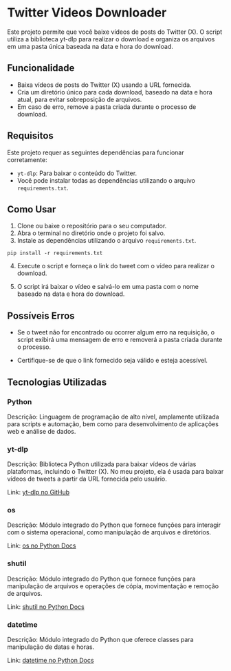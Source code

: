 # Twitter Videos Downloader

Este projeto permite que você baixe vídeos de posts do Twitter (X). O script utiliza a biblioteca yt-dlp para realizar o download e organiza os arquivos em uma pasta única baseada na data e hora do download.

## Funcionalidade

- Baixa vídeos de posts do Twitter (X) usando a URL fornecida.
- Cria um diretório único para cada download, baseado na data e hora atual, para evitar sobreposição de arquivos.
- Em caso de erro, remove a pasta criada durante o processo de download.

## Requisitos

Este projeto requer as seguintes dependências para funcionar corretamente:

-  `yt-dlp`: Para baixar o conteúdo do Twitter.
- Você pode instalar todas as dependências utilizando o arquivo `requirements.txt`.

## Como Usar

1. Clone ou baixe o repositório para o seu computador.
2. Abra o terminal no diretório onde o projeto foi salvo.
3. Instale as dependências utilizando o arquivo `requirements.txt`.

````
pip install -r requirements.txt
````

4. Execute o script e forneça o link do tweet com o vídeo para realizar o download.

5. O script irá baixar o vídeo e salvá-lo em uma pasta com o nome baseado na data e hora do download.

## Possíveis Erros

- Se o tweet não for encontrado ou ocorrer algum erro na requisição, o script exibirá uma mensagem de erro e removerá a pasta criada durante o processo.

- Certifique-se de que o link fornecido seja válido e esteja acessível.

## Tecnologias Utilizadas

### **Python**

Descrição: Linguagem de programação de alto nível, amplamente utilizada para scripts e automação, bem como para desenvolvimento de aplicações web e análise de dados.

### **yt-dlp**

Descrição: Biblioteca Python utilizada para baixar vídeos de várias plataformas, incluindo o Twitter (X). No meu projeto, ela é usada para baixar vídeos de tweets a partir da URL fornecida pelo usuário.

Link: [yt-dlp no GitHub](https://github.com/yt-dlp/yt-dlp)

### **os**

Descrição: Módulo integrado do Python que fornece funções para interagir com o sistema operacional, como manipulação de arquivos e diretórios.

Link: [os no Python Docs](https://docs.python.org/3/library/os.html)

### **shutil**

Descrição: Módulo integrado do Python que fornece funções para manipulação de arquivos e operações de cópia, movimentação e remoção de arquivos.

Link: [shutil no Python Docs](https://docs.python.org/3/library/shutil.html)

### **datetime**

Descrição: Módulo integrado do Python que oferece classes para manipulação de datas e horas.

Link: [datetime no Python Docs](https://docs.python.org/3/library/datetime.html)
